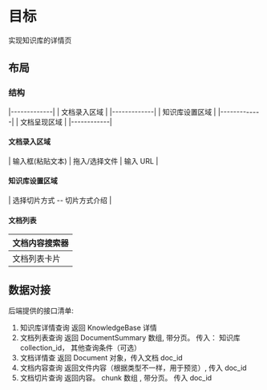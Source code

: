 # 目标

实现知识库的详情页

## 布局

### 结构
|-------------|
| 文档录入区域  |
|-------------|
| 知识库设置区域 |
|-------------|
| 文档呈现区域 |
|------------|


#### 文档录入区域

| 输入框(粘贴文本) |  拖入/选择文件 | 输入 URL | 

#### 知识库设置区域

| 选择切片方式  -- 切片方式介绍 |

#### 文档列表

| 文档内容搜索器 |
| -------------|
| 文档列表卡片 |

## 数据对接

后端提供的接口清单:

1. 知识库详情查询 返回 KnowledgeBase 详情
2. 文档列表查询  返回 DocumentSummary 数组, 带分页。 传入： 知识库 collection_id， 其他查询条件（可选）
3. 文档详情查 返回 Document 对象，传入文档 doc_id
4. 文档内容查询 返回文件内容（根据类型不一样，用于预览）, 传入 doc_id
5. 文档切片查询 返回内容。 chunk 数组 , 带分页。 传入 doc_id
